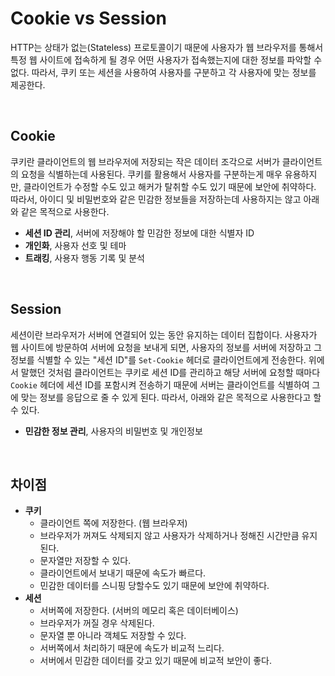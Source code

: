 # Cookie vs Session

HTTP는 상태가 없는(Stateless) 프로토콜이기 때문에 사용자가 웹 브라우저를 통해서 특정 웹 사이트에 접속하게 될 경우 어떤 사용자가 접속했는지에 대한 정보를 파악할 수 없다. 따라서, 쿠키 또는 세션을 사용하여 사용자를 구분하고 각 사용자에 맞는 정보를 제공한다.

<br>

## Cookie

쿠키란 클라이언트의 웹 브라우저에 저장되는 작은 데이터 조각으로 서버가 클라이언트의 요청을 식별하는데 사용된다. 쿠키를 활용해서 사용자를 구분하는게 매우 유용하지만, 클라이언트가 수정할 수도 있고 해커가 탈취할 수도 있기 때문에 보안에 취약하다. 따라서, 아이디 및 비밀번호와 같은 민감한 정보들을 저장하는데 사용하지는 않고 아래와 같은 목적으로 사용한다.

* **세션 ID 관리**, 서버에 저장해야 할 민감한 정보에 대한 식별자 ID
* **개인화**, 사용자 선호 및 테마
* **트래킹**, 사용자 행동 기록 및 분석

<br>

## Session

세션이란 브라우저가 서버에 연결되어 있는 동안 유지하는 데이터 집합이다. 사용자가 웹 사이트에 방문하여 서버에 요청을 보내게 되면, 사용자의 정보를 서버에 저장하고 그 정보를 식별할 수 있는 "세션 ID"를 `Set-Cookie` 헤더로 클라이언트에게 전송한다. 위에서 말했던 것처럼 클라이언트는 쿠키로 세션 ID를 관리하고 해당 서버에 요청할 때마다 `Cookie` 헤더에 세션 ID를 포함시켜 전송하기 때문에 서버는 클라이언트를 식별하여 그에 맞는 정보를 응답으로 줄 수 있게 된다. 따라서, 아래와 같은 목적으로 사용한다고 할 수 있다.

* **민감한 정보 관리**, 사용자의 비밀번호 및 개인정보

<br>

## 차이점

* **쿠키**
  * 클라이언트 쪽에 저장한다. (웹 브라우저)
  * 브라우저가 꺼져도 삭제되지 않고 사용자가 삭제하거나 정해진 시간만큼 유지된다.
  * 문자열만 저장할 수 있다.
  * 클라이언트에서 보내기 때문에 속도가 빠르다.
  * 민감한 데이터를 스니핑 당할수도 있기 때문에 보안에 취약하다.
* **세션**
  * 서버쪽에 저장한다. (서버의 메모리 혹은 데이터베이스)
  * 브라우저가 꺼질 경우 삭제된다.
  * 문자열 뿐 아니라 객체도 저장할 수 있다.
  * 서버쪽에서 처리하기 때문에 속도가 비교적 느리다.
  * 서버에서 민감한 데이터를 갖고 있기 때문에 비교적 보안이 좋다.
